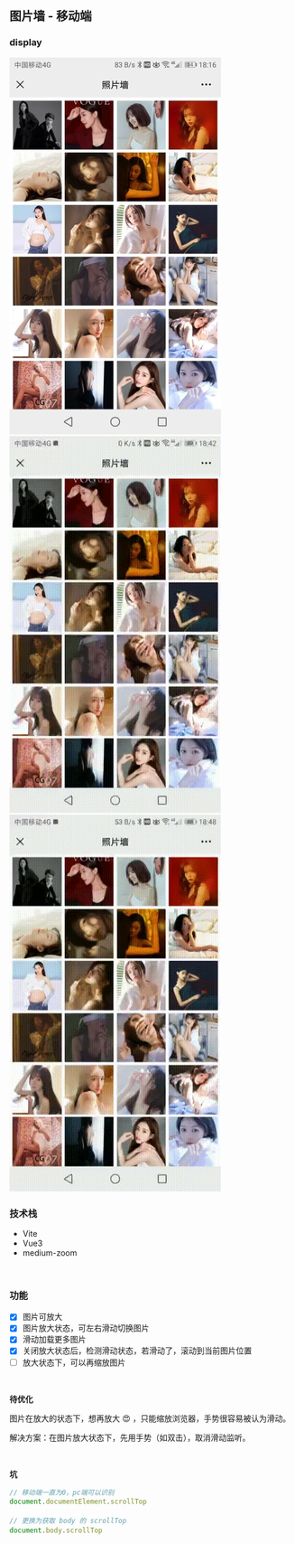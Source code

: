 ## 图片墙 - 移动端

### display

<img width="375" height="667" src="https://github.com/WuLianN/gallary/blob/master/public/display/display-1.jpg">
<img width="375" height="667" src="https://github.com/WuLianN/gallary/blob/master/public/display/display-2.gif">
<img width="375" height="667" src="https://github.com/WuLianN/gallary/blob/master/public/display/display-3.gif">

### 技术栈

- Vite
- Vue3
- medium-zoom

<br>

### 功能

- [x] 图片可放大
- [x] 图片放大状态，可左右滑动切换图片
- [x] 滑动加载更多图片
- [x] 关闭放大状态后，检测滑动状态，若滑动了，滚动到当前图片位置
- [ ] 放大状态下，可以再缩放图片

<br>

**待优化**

图片在放大的状态下，想再放大 :heart_eyes: ，只能缩放浏览器，手势很容易被认为滑动。

解决方案：在图片放大状态下，先用手势（如双击），取消滑动监听。

<br>

**坑**

```js
// 移动端一直为0，pc端可以识别
document.documentElement.scrollTop

// 更换为获取 body 的 scrollTop
document.body.scrollTop
```
